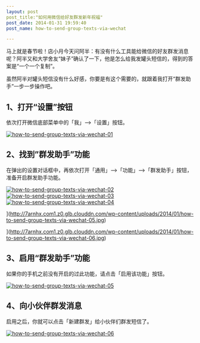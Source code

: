 ```yaml
---
layout: post
post_title:"如何用微信给好友群发新年祝福"
post_date: 2014-01-31 19:59:40
post_name: how-to-send-group-texts-via-wechat

---
```


马上就是春节啦！店小月今天问阿半：有没有什么工具能给微信的好友群发消息呢？阿半又和大学舍友“妹子”确认了一下，他是怎么给我发罐头短信的，得到的答案是“一个一个复制”。

虽然阿半对罐头短信没有什么好感，你要是有这个需要的，就跟着我打开“群发助手”一步一步操作吧。

## 1、打开“设置”按钮

依次打开微信底部菜单中的「我」–&gt;「设置」按钮。

[![how-to-send-group-texts-via-wechat-01](http://7arnhx.com1.z0.glb.clouddn.com/wp-content/uploads/2014/01/how-to-send-group-texts-via-wechat-01.jpg)](http://7arnhx.com1.z0.glb.clouddn.com/wp-content/uploads/2014/01/how-to-send-group-texts-via-wechat-01.jpg)

## 2、找到”群发助手”功能

在弹出的设置对话框中，再依次打开「通用」–&gt;「功能」–&gt;「群发助手」按钮，准备开启群发助手功能。

[![how-to-send-group-texts-via-wechat-02](http://7arnhx.com1.z0.glb.clouddn.com/wp-content/uploads/2014/01/how-to-send-group-texts-via-wechat-02.jpg)](http://7arnhx.com1.z0.glb.clouddn.com/wp-content/uploads/2014/01/how-to-send-group-texts-via-wechat-02.jpg) [![how-to-send-group-texts-via-wechat-03](http://7arnhx.com1.z0.glb.clouddn.com/wp-content/uploads/2014/01/how-to-send-group-texts-via-wechat-03.jpg)](http://7arnhx.com1.z0.glb.clouddn.com/wp-content/uploads/2014/01/how-to-send-group-texts-via-wechat-03.jpg) [![how-to-send-group-texts-via-wechat-04](http://7arnhx.com1.z0.glb.clouddn.com/wp-content/uploads/2014/01/how-to-send-group-texts-via-wechat-04.jpg)](http://7arnhx.com1.z0.glb.clouddn.com/wp-content/uploads/2014/01/how-to-send-group-texts-via-wechat-04.jpg) 

](http://7arnhx.com1.z0.glb.clouddn.com/wp-content/uploads/2014/01/how-to-send-group-texts-via-wechat-05.jpg) 

](http://7arnhx.com1.z0.glb.clouddn.com/wp-content/uploads/2014/01/how-to-send-group-texts-via-wechat-06.jpg)

## 3、启用“群发助手”功能

如果你的手机之前没有开启的过此功能，请点击「启用该功能」按钮。

[![how-to-send-group-texts-via-wechat-05](http://7arnhx.com1.z0.glb.clouddn.com/wp-content/uploads/2014/01/how-to-send-group-texts-via-wechat-05.jpg)](http://7arnhx.com1.z0.glb.clouddn.com/wp-content/uploads/2014/01/how-to-send-group-texts-via-wechat-05.jpg)

## 4、向小伙伴群发消息

启用之后，你就可以点击「新建群发」给小伙伴们群发短信了。

[![how-to-send-group-texts-via-wechat-06](http://7arnhx.com1.z0.glb.clouddn.com/wp-content/uploads/2014/01/how-to-send-group-texts-via-wechat-06.jpg)](http://7arnhx.com1.z0.glb.clouddn.com/wp-content/uploads/2014/01/how-to-send-group-texts-via-wechat-06.jpg)